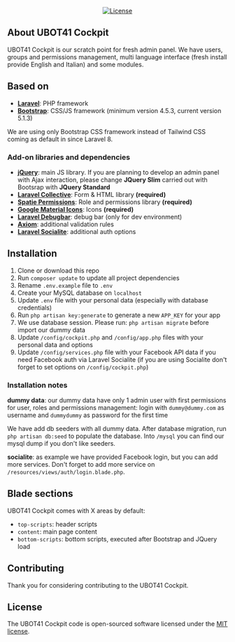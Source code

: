 <p align="center">
<a href="https://www.ubot41.ch"><img src="https://poser.pugx.org/laravel/framework/license.svg" alt="License"></a>
</p>

## About UBOT41 Cockpit

UBOT41 Cockpit is our scratch point for fresh admin panel.
We have users, groups and permissions management, multi language interface (fresh install provide English and Italian) and some modules.

## Based on

-   **[Laravel](https://laravel.com)**: PHP framework
-   **[Bootstrap](https://getbootstrap.com/)**: CSS/JS framework (minimum version 4.5.3, current version 5.1.3)

We are using only Bootstrap CSS framework instead of Tailwind CSS coming as default in since Laravel 8.

### Add-on libraries and dependencies

-   **[jQuery](https://jquery.com)**: main JS library. If you are planning to develop an admin panel with Ajax interaction, please change **JQuery Slim** carried out with Bootsrap with **JQuery Standard**
-   **[Laravel Collective](https://laravelcollective.com)**: Form & HTML library **(required)**
-   **[Spatie Permissions](https://docs.spatie.be/laravel-permission/v3/introduction/)**: Role and permissions library **(required)**
-   **[Google Material Icons](https://google.github.io/material-design-icons/)**: Icons **(required)**
-   **[Laravel Debugbar](https://github.com/barryvdh/laravel-debugbar)**: debug bar (only for dev environment)
-   **[Axiom](https://github.com/mattkingshott/axiom)**: additional validation rules
-   **[Laravel Socialite](https://laravel.com/docs/7.x/socialite)**: additional auth options

## Installation

1. Clone or download this repo
2. Run `composer update` to update all project dependencies
3. Rename `.env.example` file to `.env`
4. Create your MySQL database on `localhost`
5. Update `.env` file with your personal data (especially with database credentials)
6. Run `php artisan key:generate` to generate a new `APP_KEY` for your app
7. We use database session. Please run: `php artisan migrate` before import our dummy data
8. Update `/config/cockpit.php` and `/config/app.php` files with your personal data and options
9. Update `/config/services.php` file with your Facebook API data if you need Facebook auth via Laravel Socialite (if you are using Socialite don't forget to set options on `/config/cockpit.php`)

### Installation notes

**dummy data**: our dummy data have only 1 admin user with first permissions for user, roles and permissions management: login with `dummy@dummy.com` as username and `dummydummy` as password for the first time

We have add db seeders with all dummy data. After database migration, run `php artisan db:seed` to populate the database. Into `/mysql` you can find our mysql dump if you don't like seeders.

**socialite**: as example we have provided Facebook login, but you can add more services. Don't forget to add more service on `/resources/views/auth/login.blade.php`.

## Blade sections

UBOT41 Cockpit comes with X areas by default:

-   `top-scripts`: header scripts
-   `content`: main page content
-   `bottom-scripts`: bottom scripts, executed after Bootstrap and JQuery load

## Contributing

Thank you for considering contributing to the UBOT41 Cockpit.

## License

The UBOT41 Cockpit code is open-sourced software licensed under the [MIT license](https://opensource.org/licenses/MIT).
